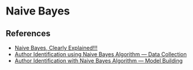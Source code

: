 # Naive Bayes

## References
- [Naive Bayes, Clearly Explained!!!](https://www.youtube.com/watch?v=O2L2Uv9pdDA)
- [Author Identification using Naive Bayes Algorithm — Data Collection](https://medium.com/analytics-vidhya/author-identification-using-naive-bayes-algorithm-1-abeeb88eb862)
- [Author Identification with Naive Bayes Algorithm — Model Building](https://medium.com/analytics-vidhya/author-identification-with-naive-bayes-algorithm-2-8b43854c1429)
